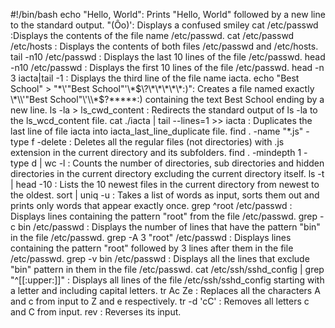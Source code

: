 #!/bin/bash
echo "Hello, World": Prints "Hello, World" followed by a new line to the standard output.
"(Ôo)': Displays a confused smiley
cat /etc/passwd :Displays the contents of the file name /etc/passwd.
cat /etc/passwd /etc/hosts : Displays the contents of both files /etc/passwd and /etc/hosts.
tail -n10 /etc/passwd : Displays the last 10 lines of the file /etc/passwd.
head -n10 /etc/passwd : Displays the first 10 lines of the file /etc/passwd.
head -n 3 iacta|tail -1 : Displays the third line of the file name iacta.
echo "Best School" > "\*\\\'\"Best School\"\'\\\*$\?\*\*\*\*\*:)": Creates a file named exactly \*\\'"Best School"\'\\*$\?\*\*\*\*\*:) containing the text Best School ending by a new line.
ls -la > ls_cwd_content : Redirects the standard output of ls -la to the ls_wcd_content file.
cat ./iacta | tail --lines=1 >> iacta : Duplicates the last line of file iacta into iacta_last_line_duplicate file.
find . -name "*.js" -type f -delete : Deletes all the regular files (not directories) with .js extension in the current directory and its subfolders.
find . -mindepth 1 -type d | wc -l : Counts the number of directories, sub directories and hidden directories in the current directory excluding the current directory itself.
ls -t | head -10 : Lists the 10 newest files in the current directory from newest to the oldest.
sort | uniq -u : Takes a list of words as input, sorts them out and prints only words that appear exactly once.
grep ^root /etc/passwd : Displays lines containing the pattern "root" from the file /etc/passwd.
grep -c bin /etc/passwd : Displays the number of lines that have the pattern "bin" in the file /etc/passwd.
grep -A 3 "root" /etc/passwd : Displays lines containing the pattern "root" followed by 3 lines after them in the file /etc/passwd.
grep -v bin /etc/passwd : Displays all the lines that exclude "bin" pattern in them in the file /etc/passwd.
cat /etc/ssh/sshd_config | grep "^[[:upper:]]" : Displays all lines of the file /etc/ssh/sshd_config starting with a letter and including capital letters.
tr Ac Ze : Replaces all the characters A and c from input to Z and e respectively.
tr -d 'cC' : Removes all letters c and C from input.
rev : Reverses its input.
